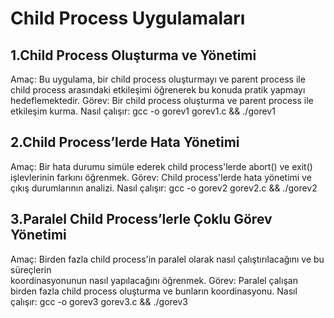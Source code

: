 # Child Process Uygulamaları
## 1.Child Process Oluşturma ve Yönetimi
Amaç:
Bu uygulama, bir child process oluşturmayı ve parent process ile child process arasındaki etkileşimi öğrenerek bu konuda pratik yapmayı hedeflemektedir.
Görev:
Bir child process oluşturma ve parent process ile etkileşim kurma.
Nasıl çalışır:
gcc -o gorev1 gorev1.c && ./gorev1
## 2.Child Process’lerde Hata Yönetimi
Amaç:
Bir	hata	durumu	simüle	ederek	child	process'lerde	abort()	ve	exit()	işlevlerinin	farkını	öğrenmek.
Görev:
Child process'lerde hata yönetimi ve çıkış durumlarının analizi.
Nasıl çalışır:
gcc -o gorev2 gorev2.c && ./gorev2
## 3.Paralel Child Process’lerle Çoklu Görev Yönetimi
Amaç:
Birden	fazla	child	process'in	paralel	olarak	nasıl	çalıştırılacağını	ve	bu	süreçlerin	
koordinasyonunun	nasıl	yapılacağını	öğrenmek.
Görev:
Paralel çalışan birden fazla child process oluşturma ve bunların koordinasyonu.
Nasıl çalışır:
gcc -o gorev3 gorev3.c && ./gorev3

